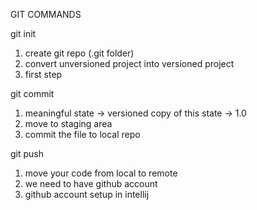 GIT COMMANDS

git init
1. create git repo (.git folder)
2. convert unversioned project into versioned project
3. first step

git commit 
1. meaningful state -> versioned copy of this state -> 1.0
2. move to staging area
3. commit the file to local repo

git push
1. move your code from local to remote
2. we need to have github account
3. github account setup in intellij